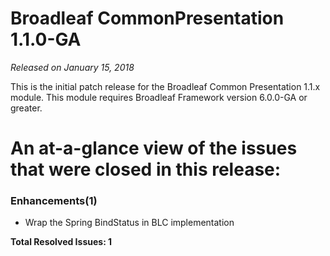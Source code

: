 # Broadleaf CommonPresentation 1.1.0-GA

_Released on January 15, 2018_

This is the initial patch release for the Broadleaf Common Presentation 1.1.x module.  This module requires Broadleaf Framework version 6.0.0-GA or greater.

# An at-a-glance view of the issues that were closed in this release:

### Enhancements(1)
- Wrap the Spring BindStatus in BLC implementation


**Total Resolved Issues: 1**